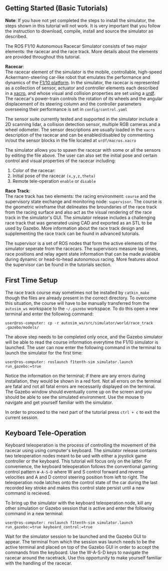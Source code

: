 ## Getting Started (Basic Tutorials)

**Note**: If you have not yet completed the steps to install the simulator, the steps shown in this tutorial will not work. It is very important that you follow the instruction to download, compile, install and source the simulator as described.

The ROS F1/10 Autonomous Racecar Simulator consists of two major elements: the racecar and the race track. More details about the elements are provided throughout this tutorial.

**Racecar**:  
The racecar element of the simulator is the mobile, controllable, high-speed Ackermann-steering car-like robot that emulates the performance and dynamics of the [F1/10 platform](f1tenth.org). In the simulator, the racecar is represented as a collection of sensor, actuator and controller elements each described in a [xacro](http://wiki.ros.org/xacro), and whose visual and collision properties are set using a [urdf](http://wiki.ros.org/urdf). The racecar's power-train controls the rotation of its wheels and the angular displacement of its steering column and the controller parameters overseeing their performance is set in `config/control.yaml`  

The sensor suite currently tested and supported in the simulator include a 2D scanning lidar, a collision detection sensor, multiple RGB cameras and a wheel odometer. The sensor descriptions are usually loaded in the `xacro` description of the racecar and can be enabled/disabled by commenting in/out the sensor blocks in the file located at `urdf/macros.xacro`  

The simulator allows you to spawn the racecar with some or all the sensors by editing the file above. The user can also set the initial pose and certain control and visual properties of the racecar including:
1. Color of the racecar:
2. Initial pose of the racecar `(x,y,z,theta)`
3. Remote tele-operation `enable` or `disable`

**Race Track**:  
The race track has two elements: the racing environment: `course` and the supervisory state exchange and monitoring node: `supervisor`. The course is the geometric wireframe that delineates the broundaries of the race track from the racing surface and also act as the visual rendering of the race track in the simulator's GUI. The simulator release includes a challenging race track that was generated using CAD and exported as an STL to be used by Gazebo. More information about the race track design and supplementing the race track can be found in advanced tutorials.  

The supervisor is a set of ROS nodes that form the active elements of the simulator seperate from the racecars. The supervisors measure lap times, race positions and relay agent state information that can be made avialable during dynamic or head-to-head autonomous racing. More features about the supervisor can be found in the tutorials section.

## First Time Setup
The race track course may sometimes not be installed by `catkin_make` though the files are already present in the correct directory. To overcome this situation, the course will have to be manually transferred from the `autosim_ws` workspace to the `~/.gazebo` workspace. To do this open a new terminal and enter the following command:

```console
user@ros-computer: cp -r autosim_ws/src/simulator/world/race_track .gazebo/models/
```

The above step needs to be completed only once, and the Gazebo simulator will be able to read the course information everytime the F1/10 simulator is launched. The user can now enter the following command in the terminal to launch the simulator for the first time:

```console
user@ros-computer: roslaunch f1tenth-sim simulator.launch run_gazebo:=true
```

Notice the information on the terminal; if there are any errors during installation, they would be shown in a red font. Not all errors on the terminal are fatal and not all fatal errors are necessarily displayed on the terminal. The Gazebo window should eventually come up on the screen and you should be able to see the simulated environment. Use the mouse to navigate and get yourself familiar with the simulator.  

In order to proceed to the next part of the tutorial press `ctrl + c` to exit the current session.

## Keyboard Tele-Operation
Keyboard teleoperation is the process of controlling the movement of the racecar using using computer's keyboard. The simulator release contains two teleoperation nodes meant to be ued with either a joystick game controller or the keyboard. This tutorial will focus only on the latter. For convenience, the keyboard teleoperation follows the conventional gaming control pattern `W-A-S-D` where W and S control forward and reverse velocities and A and D control steering position from left to right. The teleoperation node latches onto the control state of the car during the last recorded key stroke and makes this control state persist until a new command is recieved.

To bring up the simulator with the keyboard teleoperation node, kill any other simulation or Gazebo session that is active and enter the following command in a new terminal:

```console
user@ros-computer: roslaunch f1tenth-sim simulator.launch run_gazebo:=true keyboard_control:=true
```

Wait for the simulator session to be launched and the Gazebo GUI to appear. The terminal from which the session was launch needs to be the active terminal and placed on top of the Gazebo GUI in order to accept the commands from the keyboard. Use the W-A-S-D keys to navigate the racecar around the racetrack. Use this opportunity to make yourself familiar with the handling of the racecar.


